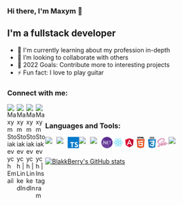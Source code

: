 ### Hi there, I'm Maxym 👋 

## I'm a fullstack developer

- 🌱 I'm currently learning about my profession in-depth
- 👯 I’m looking to collaborate with others
- 🥅 2022 Goals: Contribute more to interesting projects
- ⚡ Fun fact: I love to play guitar

### Connect with me:

[<img align="left" alt="Maxym Stoiakevych Email" width="22px" src="https://cdn.jsdelivr.net/npm/simple-icons@3.13.0/icons/gmail.svg" />][email]
[<img align="left" alt="Maxym Stoiakevych | LinkedIn" width="22px" src="https://cdn.jsdelivr.net/npm/simple-icons@v3/icons/linkedin.svg" />][linkedin]
[<img align="left" alt="Maxym Stoiakevych | LinkedIn" width="22px" src="https://cdn.jsdelivr.net/npm/simple-icons@3.13.0/icons/telegram.svg" />][telegram]
[<img align="left" alt="Maxym Stoiakevych | Instagram" width="22px" src="https://cdn.jsdelivr.net/npm/simple-icons@v3/icons/instagram.svg" />][instagram]

<br />

### Languages and Tools:

<img align="left" width="26px" src="https://raw.githubusercontent.com/jmnote/z-icons/master/svg/csharp.svg" />
<img align="left" width="26px" src="https://raw.githubusercontent.com/jmnote/z-icons/master/svg/javascript.svg" />
<img align="left" width="26px" src="https://raw.githubusercontent.com/github/explore/80688e429a7d4ef2fca1e82350fe8e3517d3494d/topics/typescript/typescript.png" />
<img align="left" width="26px" src="https://raw.githubusercontent.com/jmnote/z-icons/master/svg/python.svg" />
<img align="left" width="26px" src="https://raw.githubusercontent.com/jmnote/z-icons/master/svg/java.svg" />

<img align="left" width="26px" src="https://raw.githubusercontent.com/github/explore/80688e429a7d4ef2fca1e82350fe8e3517d3494d/topics/dotnet/dotnet.png" />
<img align="left" width="26px" src="https://raw.githubusercontent.com/github/explore/80688e429a7d4ef2fca1e82350fe8e3517d3494d/topics/react/react.png" />
<img align="left" width="26px" src="https://raw.githubusercontent.com/github/explore/80688e429a7d4ef2fca1e82350fe8e3517d3494d/topics/angular/angular.png" />
<img align="left" width="26px" src="https://raw.githubusercontent.com/github/explore/80688e429a7d4ef2fca1e82350fe8e3517d3494d/topics/html/html.png" />
<img align="left" width="26px" src="https://raw.githubusercontent.com/github/explore/80688e429a7d4ef2fca1e82350fe8e3517d3494d/topics/css/css.png" />
<img align="left" width="26px" src="https://raw.githubusercontent.com/github/explore/80688e429a7d4ef2fca1e82350fe8e3517d3494d/topics/sass/sass.png" />
<img align="left" width="26px" src="https://raw.githubusercontent.com/jmnote/z-icons/master/svg/git.svg" />

<br />
<br />

[![BlakkBerry's GitHub stats](https://github-readme-stats.vercel.app/api?username=mstoiakevych&hide=contribs)](https://github.com/anuraghazra/github-readme-stats)


[email]: mailto:maxym.stoiakevych@gmail.com
[instagram]: https://www.instagram.com/m.stoiakevych/
[linkedin]: https://www.linkedin.com/in/maxym-stoiakevych-2525821a4/
[telegram]: https://t.me/BlakkBerry
